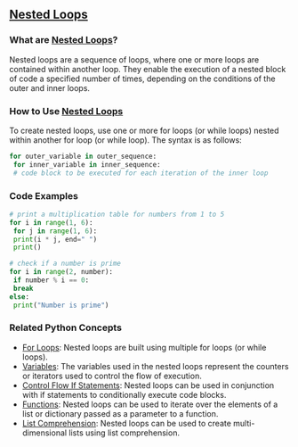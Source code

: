 ## [Nested Loops](./../Nested-Loops/)

### What are [Nested Loops](./../Nested-Loops/)?
Nested loops are a sequence of loops, where one or more loops are contained within another loop. They enable the execution of a nested block of code a specified number of times, depending on the conditions of the outer and inner loops.

### How to Use [Nested Loops](./../Nested-Loops/)
To create nested loops, use one or more for loops (or while loops) nested within another for loop (or while loop). The syntax is as follows:

```python
for outer_variable in outer_sequence:
 for inner_variable in inner_sequence:
 # code block to be executed for each iteration of the inner loop
```

### Code Examples
```python
# print a multiplication table for numbers from 1 to 5
for i in range(1, 6):
 for j in range(1, 6):
 print(i * j, end=" ")
 print()
```

```python
# check if a number is prime
for i in range(2, number):
 if number % i == 0:
 break
else:
 print("Number is prime")
```

### Related Python Concepts

- [For Loops](./../For-Loops/): Nested loops are built using multiple for loops (or while loops).
- [Variables](./../Variables/): The variables used in the nested loops represent the counters or iterators used to control the flow of execution.
- [Control Flow If Statements](./../Control-Flow-If-Statements/): Nested loops can be used in conjunction with if statements to conditionally execute code blocks.
- [Functions](./../Functions/): Nested loops can be used to iterate over the elements of a list or dictionary passed as a parameter to a function.
- [List Comprehension](./../List-Comprehension/): Nested loops can be used to create multi-dimensional lists using list comprehension.